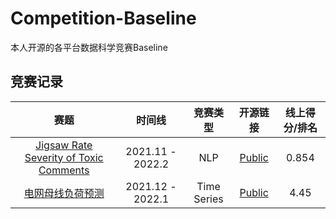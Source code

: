 # Competition-Baseline
本人开源的各平台数据科学竞赛Baseline

## 竞赛记录
| 赛题                     | 时间线             | 竞赛类型     | 开源链接                                           | 线上得分/排名 |
| :--------------------------: | :----------------: | :---------: | :---------------------------------------------------: |:-------: |
| [Jigsaw Rate Severity of Toxic Comments](https://www.kaggle.com/c/jigsaw-toxic-severity-rating/overview) | 2021.11 - 2022.2 | NLP |  [Public](https://www.kaggle.com/leolu1998/jigsaw-ensemble-tfidf-bert)         | 0.854|
| [电网母线负荷预测](http://data.sd.gov.cn/cmpt/cmptDetail.html?id=55) | 2021.12 - 2022.1 | Time Series |  [Public](https://www.kaggle.com/leolu1998/jigsaw-ensemble-tfidf-bert)         | 4.45|
